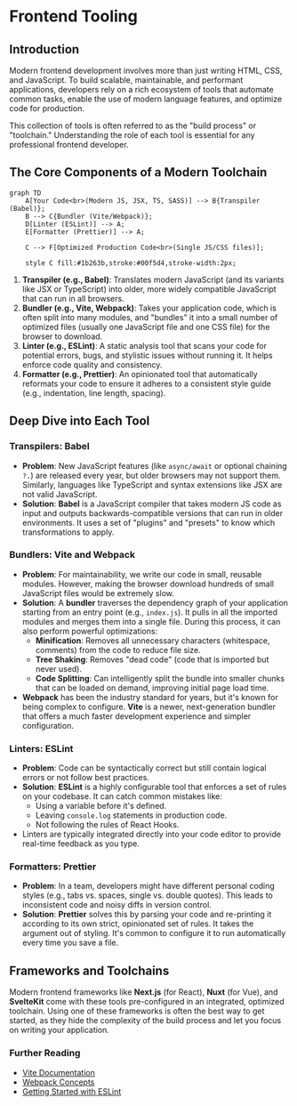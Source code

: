 # Frontend Tooling

## Introduction

Modern frontend development involves more than just writing HTML, CSS, and JavaScript. To build scalable, maintainable, and performant applications, developers rely on a rich ecosystem of tools that automate common tasks, enable the use of modern language features, and optimize code for production.

This collection of tools is often referred to as the "build process" or "toolchain." Understanding the role of each tool is essential for any professional frontend developer.

## The Core Components of a Modern Toolchain

```mermaid
graph TD
    A[Your Code<br>(Modern JS, JSX, TS, SASS)] --> B{Transpiler (Babel)};
    B --> C{Bundler (Vite/Webpack)};
    D[Linter (ESLint)] --> A;
    E[Formatter (Prettier)] --> A;
    
    C --> F[Optimized Production Code<br>(Single JS/CSS files)];

    style C fill:#1b263b,stroke:#00f5d4,stroke-width:2px;
```
1.  **Transpiler (e.g., Babel)**: Translates modern JavaScript (and its variants like JSX or TypeScript) into older, more widely compatible JavaScript that can run in all browsers.
2.  **Bundler (e.g., Vite, Webpack)**: Takes your application code, which is often split into many modules, and "bundles" it into a small number of optimized files (usually one JavaScript file and one CSS file) for the browser to download.
3.  **Linter (e.g., ESLint)**: A static analysis tool that scans your code for potential errors, bugs, and stylistic issues without running it. It helps enforce code quality and consistency.
4.  **Formatter (e.g., Prettier)**: An opinionated tool that automatically reformats your code to ensure it adheres to a consistent style guide (e.g., indentation, line length, spacing).

## Deep Dive into Each Tool

### Transpilers: Babel

*   **Problem**: New JavaScript features (like `async/await` or optional chaining `?.`) are released every year, but older browsers may not support them. Similarly, languages like TypeScript and syntax extensions like JSX are not valid JavaScript.
*   **Solution**: **Babel** is a JavaScript compiler that takes modern JS code as input and outputs backwards-compatible versions that can run in older environments. It uses a set of "plugins" and "presets" to know which transformations to apply.

### Bundlers: Vite and Webpack

*   **Problem**: For maintainability, we write our code in small, reusable modules. However, making the browser download hundreds of small JavaScript files would be extremely slow.
*   **Solution**: A **bundler** traverses the dependency graph of your application starting from an entry point (e.g., `index.js`). It pulls in all the imported modules and merges them into a single file. During this process, it can also perform powerful optimizations:
    *   **Minification**: Removes all unnecessary characters (whitespace, comments) from the code to reduce file size.
    *   **Tree Shaking**: Removes "dead code" (code that is imported but never used).
    *   **Code Splitting**: Can intelligently split the bundle into smaller chunks that can be loaded on demand, improving initial page load time.
*   **Webpack** has been the industry standard for years, but it's known for being complex to configure. **Vite** is a newer, next-generation bundler that offers a much faster development experience and simpler configuration.

### Linters: ESLint

*   **Problem**: Code can be syntactically correct but still contain logical errors or not follow best practices.
*   **Solution**: **ESLint** is a highly configurable tool that enforces a set of rules on your codebase. It can catch common mistakes like:
    *   Using a variable before it's defined.
    *   Leaving `console.log` statements in production code.
    *   Not following the rules of React Hooks.
*   Linters are typically integrated directly into your code editor to provide real-time feedback as you type.

### Formatters: Prettier

*   **Problem**: In a team, developers might have different personal coding styles (e.g., tabs vs. spaces, single vs. double quotes). This leads to inconsistent code and noisy diffs in version control.
*   **Solution**: **Prettier** solves this by parsing your code and re-printing it according to its own strict, opinionated set of rules. It takes the argument out of styling. It's common to configure it to run automatically every time you save a file.

## Frameworks and Toolchains

Modern frontend frameworks like **Next.js** (for React), **Nuxt** (for Vue), and **SvelteKit** come with these tools pre-configured in an integrated, optimized toolchain. Using one of these frameworks is often the best way to get started, as they hide the complexity of the build process and let you focus on writing your application.

<div class="further-reading">
<h3>Further Reading</h3>
<ul>
  <li><a href="https://vitejs.dev/guide/" target="_blank" rel="noopener noreferrer">Vite Documentation</a></li>
  <li><a href="https://webpack.js.org/concepts/" target="_blank" rel="noopener noreferrer">Webpack Concepts</a></li>
  <li><a href="https://eslint.org/docs/latest/user-guide/getting-started" target="_blank" rel="noopener noreferrer">Getting Started with ESLint</a></li>
</ul>
</div>